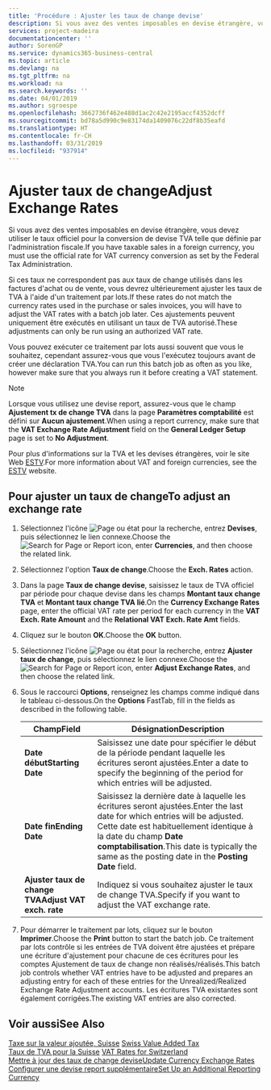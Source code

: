 ```yaml
---
title: 'Procédure : Ajuster les taux de change devise'
description: Si vous avez des ventes imposables en devise étrangère, vous devez utiliser le taux officiel pour la conversion de devise TVA telle que définie par l'administration fiscale.
services: project-madeira
documentationcenter: ''
author: SorenGP
ms.service: dynamics365-business-central
ms.topic: article
ms.devlang: na
ms.tgt_pltfrm: na
ms.workload: na
ms.search.keywords: ''
ms.date: 04/01/2019
ms.author: sgroespe
ms.openlocfilehash: 3662736f462e488d1ac2c42e2195accf4352dcff
ms.sourcegitcommit: bd78a5d990c9e83174da1409076c22df8b35eafd
ms.translationtype: HT
ms.contentlocale: fr-CH
ms.lasthandoff: 03/31/2019
ms.locfileid: "937914"
---
```

# <a name="adjust-exchange-rates"></a><span data-ttu-id="171cd-103">Ajuster taux de change</span><span class="sxs-lookup"><span data-stu-id="171cd-103">Adjust Exchange Rates</span></span>
<span data-ttu-id="171cd-104">Si vous avez des ventes imposables en devise étrangère, vous devez utiliser le taux officiel pour la conversion de devise TVA telle que définie par l'administration fiscale.</span><span class="sxs-lookup"><span data-stu-id="171cd-104">If you have taxable sales in a foreign currency, you must use the official rate for VAT currency conversion as set by the Federal Tax Administration.</span></span>  

<span data-ttu-id="171cd-105">Si ces taux ne correspondent pas aux taux de change utilisés dans les factures d'achat ou de vente, vous devrez ultérieurement ajuster les taux de TVA à l'aide d'un traitement par lots.</span><span class="sxs-lookup"><span data-stu-id="171cd-105">If these rates do not match the currency rates used in the purchase or sales invoices, you will have to adjust the VAT rates with a batch job later.</span></span> <span data-ttu-id="171cd-106">Ces ajustements peuvent uniquement être exécutés en utilisant un taux de TVA autorisé.</span><span class="sxs-lookup"><span data-stu-id="171cd-106">These adjustments can only be run using an authorized VAT rate.</span></span>  

<span data-ttu-id="171cd-107">Vous pouvez exécuter ce traitement par lots aussi souvent que vous le souhaitez, cependant assurez-vous que vous l'exécutez toujours avant de créer une déclaration TVA.</span><span class="sxs-lookup"><span data-stu-id="171cd-107">You can run this batch job as often as you like, however make sure that you always run it before creating a VAT statement.</span></span>  

> [!NOTE]  
>  <span data-ttu-id="171cd-108">Lorsque vous utilisez une devise report, assurez-vous que le champ **Ajustement tx de change TVA** dans la page **Paramètres comptabilité** est défini sur **Aucun ajustement**.</span><span class="sxs-lookup"><span data-stu-id="171cd-108">When using a report currency, make sure that the **VAT Exchange Rate Adjustment** field on the **General Ledger Setup** page is set to **No Adjustment**.</span></span>  

<span data-ttu-id="171cd-109">Pour plus d'informations sur la TVA et les devises étrangères, voir le site Web [ESTV](https://go.microsoft.com/fwlink/?LinkId=285999).</span><span class="sxs-lookup"><span data-stu-id="171cd-109">For more information about VAT and foreign currencies, see the [ESTV](https://go.microsoft.com/fwlink/?LinkId=285999) website.</span></span>  

## <a name="to-adjust-an-exchange-rate"></a><span data-ttu-id="171cd-110">Pour ajuster un taux de change</span><span class="sxs-lookup"><span data-stu-id="171cd-110">To adjust an exchange rate</span></span>  

1.  <span data-ttu-id="171cd-111">Sélectionnez l'icône ![Page ou état pour la recherche](../../media/ui-search/search_small.png "icône Page ou état pour la recherche"), entrez **Devises**, puis sélectionnez le lien connexe.</span><span class="sxs-lookup"><span data-stu-id="171cd-111">Choose the ![Search for Page or Report](../../media/ui-search/search_small.png "Search for Page or Report icon") icon, enter **Currencies**, and then choose the related link.</span></span>  
2.  <span data-ttu-id="171cd-112">Sélectionnez l'option **Taux de change**.</span><span class="sxs-lookup"><span data-stu-id="171cd-112">Choose the **Exch. Rates** action.</span></span>  
3.  <span data-ttu-id="171cd-113">Dans la page **Taux de change devise**, saisissez le taux de TVA officiel par période pour chaque devise dans les champs **Montant taux change TVA** et **Montant taux change TVA lié**.</span><span class="sxs-lookup"><span data-stu-id="171cd-113">On the **Currency Exchange Rates** page, enter the official VAT rate per period for each currency in the **VAT Exch. Rate Amount** and the **Relational VAT Exch. Rate Amt** fields.</span></span>  
4.  <span data-ttu-id="171cd-114">Cliquez sur le bouton **OK**.</span><span class="sxs-lookup"><span data-stu-id="171cd-114">Choose the **OK** button.</span></span>  
5.  <span data-ttu-id="171cd-115">Sélectionnez l'icône ![Page ou état pour la recherche](../../media/ui-search/search_small.png "icône Page ou état pour la recherche"), entrez **Ajuster taux de change**, puis sélectionnez le lien connexe.</span><span class="sxs-lookup"><span data-stu-id="171cd-115">Choose the ![Search for Page or Report](../../media/ui-search/search_small.png "Search for Page or Report icon") icon, enter **Adjust Exchange Rates**, and then choose the related link.</span></span>  
6.  <span data-ttu-id="171cd-116">Sous le raccourci **Options**, renseignez les champs comme indiqué dans le tableau ci-dessous.</span><span class="sxs-lookup"><span data-stu-id="171cd-116">On the **Options** FastTab, fill in the fields as described in the following table.</span></span>   

    |<span data-ttu-id="171cd-117">Champ</span><span class="sxs-lookup"><span data-stu-id="171cd-117">Field</span></span>|<span data-ttu-id="171cd-118">Désignation</span><span class="sxs-lookup"><span data-stu-id="171cd-118">Description</span></span>|  
    |---------------------------------|---------------------------------------|  
    |<span data-ttu-id="171cd-119">**Date début**</span><span class="sxs-lookup"><span data-stu-id="171cd-119">**Starting Date**</span></span>|<span data-ttu-id="171cd-120">Saisissez une date pour spécifier le début de la période pendant laquelle les écritures seront ajustées.</span><span class="sxs-lookup"><span data-stu-id="171cd-120">Enter a date to specify the beginning of the period for which entries will be adjusted.</span></span>|  
    |<span data-ttu-id="171cd-121">**Date fin**</span><span class="sxs-lookup"><span data-stu-id="171cd-121">**Ending Date**</span></span>|<span data-ttu-id="171cd-122">Saisissez la dernière date à laquelle les écritures seront ajustées.</span><span class="sxs-lookup"><span data-stu-id="171cd-122">Enter the last date for which entries will be adjusted.</span></span> <span data-ttu-id="171cd-123">Cette date est habituellement identique à la date du champ **Date comptabilisation**.</span><span class="sxs-lookup"><span data-stu-id="171cd-123">This date is typically the same as the posting date in the **Posting Date** field.</span></span>|  
    |<span data-ttu-id="171cd-124">**Ajuster taux de change TVA**</span><span class="sxs-lookup"><span data-stu-id="171cd-124">**Adjust VAT exch. rate**</span></span>|<span data-ttu-id="171cd-125">Indiquez si vous souhaitez ajuster le taux de change TVA.</span><span class="sxs-lookup"><span data-stu-id="171cd-125">Specify if you want to adjust the VAT exchange rate.</span></span>|  

7.  <span data-ttu-id="171cd-126">Pour démarrer le traitement par lots, cliquez sur le bouton **Imprimer**.</span><span class="sxs-lookup"><span data-stu-id="171cd-126">Choose the **Print** button to start the batch job.</span></span> <span data-ttu-id="171cd-127">Ce traitement par lots contrôle si les entrées de TVA doivent être ajustées et prépare une écriture d'ajustement pour chacune de ces écritures pour les comptes Ajustement de taux de change non réalisés/réalisés.</span><span class="sxs-lookup"><span data-stu-id="171cd-127">This batch job controls whether VAT entries have to be adjusted and prepares an adjusting entry for each of these entries for the Unrealized/Realized Exchange Rate Adjustment accounts.</span></span> <span data-ttu-id="171cd-128">Les écritures TVA existantes sont également corrigées.</span><span class="sxs-lookup"><span data-stu-id="171cd-128">The existing VAT entries are also corrected.</span></span>  

## <a name="see-also"></a><span data-ttu-id="171cd-129">Voir aussi</span><span class="sxs-lookup"><span data-stu-id="171cd-129">See Also</span></span>  
 <span data-ttu-id="171cd-130">[Taxe sur la valeur ajoutée, Suisse](swiss-value-added-tax.md) </span><span class="sxs-lookup"><span data-stu-id="171cd-130">[Swiss Value Added Tax](swiss-value-added-tax.md) </span></span>  
 <span data-ttu-id="171cd-131">[Taux de TVA pour la Suisse](vat-rates-for-switzerland.md) </span><span class="sxs-lookup"><span data-stu-id="171cd-131">[VAT Rates for Switzerland](vat-rates-for-switzerland.md) </span></span>  
[<span data-ttu-id="171cd-132">Mettre à jour des taux de change devise</span><span class="sxs-lookup"><span data-stu-id="171cd-132">Update Currency Exchange Rates</span></span>](../../finance-how-update-currencies.md)  
[<span data-ttu-id="171cd-133">Configurer une devise report supplémentaire</span><span class="sxs-lookup"><span data-stu-id="171cd-133">Set Up an Additional Reporting Currency</span></span>](../../finance-how-setup-additional-currencies.md)
